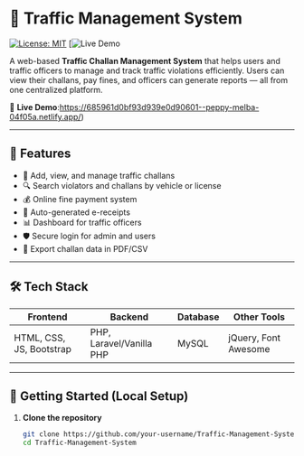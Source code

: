 # 🚦 Traffic Management System

[![License: MIT](https://img.shields.io/badge/License-MIT-blue.svg)](https://opensource.org/licenses/MIT)
[![Live Demo](https://685961d0bf93d939e0d90601--peppy-melba-04f05a.netlify.app/)

A web-based **Traffic Challan Management System** that helps users and traffic officers to manage and track traffic violations efficiently. Users can view their challans, pay fines, and officers can generate reports — all from one centralized platform.

🔗 **Live Demo**:https://685961d0bf93d939e0d90601--peppy-melba-04f05a.netlify.app/)

---

## 📌 Features

* 🚗 Add, view, and manage traffic challans
* 🔍 Search violators and challans by vehicle or license
* 💰 Online fine payment system
* 🧾 Auto-generated e-receipts
* 📊 Dashboard for traffic officers
* 🛡️ Secure login for admin and users
* 📄 Export challan data in PDF/CSV

---

## 🛠️ Tech Stack

| Frontend                 | Backend                  | Database | Other Tools          |
| ------------------------ | ------------------------ | -------- | -------------------- |
| HTML, CSS, JS, Bootstrap | PHP, Laravel/Vanilla PHP | MySQL    | jQuery, Font Awesome |

---

## 🚀 Getting Started (Local Setup)

1. **Clone the repository**

   ```bash
   git clone https://github.com/your-username/Traffic-Management-System.git
   cd Traffic-Management-System
   ```
